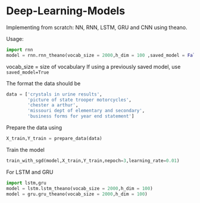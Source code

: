 # Deep-Learning-Models
Implementing from scratch: NN, RNN, LSTM, GRU and CNN using theano. 

Usage:

```python
import rnn
model = rnn.rnn_theano(vocab_size = 2000,h_dim = 100 ,saved_model = False)
```
vocab_size = size of vocabulary
If using a previously saved model, use `saved_model=True`

The format the data should be 
```python
data = ['crystals in urine results',
        'picture of state trooper motorcycles',
        'chester a arthur',
        'missouri dept of elementary and secondary',
        'business forms for year end statement']
```
Prepare the data using
```python
X_train,Y_train = prepare_data(data)
```
Train the model
```python
train_with_sgd(model,X_train,Y_train,nepoch=3,learning_rate=0.01)
```
For LSTM and GRU
```python
import lstm,gru
model = lstm.lstm_theano(vocab_size = 2000,h_dim = 100)
model = gru.gru_theano(vocab_size = 2000,h_dim = 100)
```
